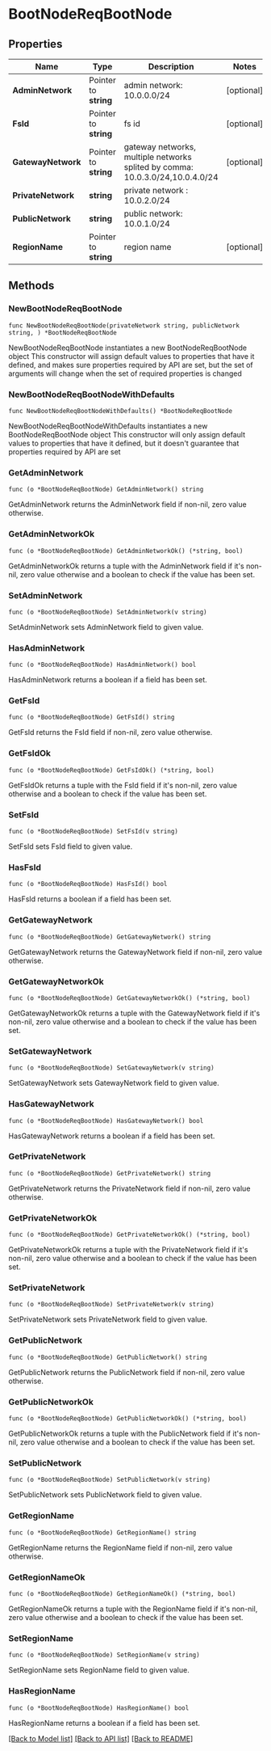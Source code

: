 # BootNodeReqBootNode

## Properties

Name | Type | Description | Notes
------------ | ------------- | ------------- | -------------
**AdminNetwork** | Pointer to **string** | admin network: 10.0.0.0/24 | [optional] 
**FsId** | Pointer to **string** | fs id | [optional] 
**GatewayNetwork** | Pointer to **string** | gateway networks, multiple networks splited by comma: 10.0.3.0/24,10.0.4.0/24 | [optional] 
**PrivateNetwork** | **string** | private network : 10.0.2.0/24 | 
**PublicNetwork** | **string** | public network: 10.0.1.0/24 | 
**RegionName** | Pointer to **string** | region name | [optional] 

## Methods

### NewBootNodeReqBootNode

`func NewBootNodeReqBootNode(privateNetwork string, publicNetwork string, ) *BootNodeReqBootNode`

NewBootNodeReqBootNode instantiates a new BootNodeReqBootNode object
This constructor will assign default values to properties that have it defined,
and makes sure properties required by API are set, but the set of arguments
will change when the set of required properties is changed

### NewBootNodeReqBootNodeWithDefaults

`func NewBootNodeReqBootNodeWithDefaults() *BootNodeReqBootNode`

NewBootNodeReqBootNodeWithDefaults instantiates a new BootNodeReqBootNode object
This constructor will only assign default values to properties that have it defined,
but it doesn't guarantee that properties required by API are set

### GetAdminNetwork

`func (o *BootNodeReqBootNode) GetAdminNetwork() string`

GetAdminNetwork returns the AdminNetwork field if non-nil, zero value otherwise.

### GetAdminNetworkOk

`func (o *BootNodeReqBootNode) GetAdminNetworkOk() (*string, bool)`

GetAdminNetworkOk returns a tuple with the AdminNetwork field if it's non-nil, zero value otherwise
and a boolean to check if the value has been set.

### SetAdminNetwork

`func (o *BootNodeReqBootNode) SetAdminNetwork(v string)`

SetAdminNetwork sets AdminNetwork field to given value.

### HasAdminNetwork

`func (o *BootNodeReqBootNode) HasAdminNetwork() bool`

HasAdminNetwork returns a boolean if a field has been set.

### GetFsId

`func (o *BootNodeReqBootNode) GetFsId() string`

GetFsId returns the FsId field if non-nil, zero value otherwise.

### GetFsIdOk

`func (o *BootNodeReqBootNode) GetFsIdOk() (*string, bool)`

GetFsIdOk returns a tuple with the FsId field if it's non-nil, zero value otherwise
and a boolean to check if the value has been set.

### SetFsId

`func (o *BootNodeReqBootNode) SetFsId(v string)`

SetFsId sets FsId field to given value.

### HasFsId

`func (o *BootNodeReqBootNode) HasFsId() bool`

HasFsId returns a boolean if a field has been set.

### GetGatewayNetwork

`func (o *BootNodeReqBootNode) GetGatewayNetwork() string`

GetGatewayNetwork returns the GatewayNetwork field if non-nil, zero value otherwise.

### GetGatewayNetworkOk

`func (o *BootNodeReqBootNode) GetGatewayNetworkOk() (*string, bool)`

GetGatewayNetworkOk returns a tuple with the GatewayNetwork field if it's non-nil, zero value otherwise
and a boolean to check if the value has been set.

### SetGatewayNetwork

`func (o *BootNodeReqBootNode) SetGatewayNetwork(v string)`

SetGatewayNetwork sets GatewayNetwork field to given value.

### HasGatewayNetwork

`func (o *BootNodeReqBootNode) HasGatewayNetwork() bool`

HasGatewayNetwork returns a boolean if a field has been set.

### GetPrivateNetwork

`func (o *BootNodeReqBootNode) GetPrivateNetwork() string`

GetPrivateNetwork returns the PrivateNetwork field if non-nil, zero value otherwise.

### GetPrivateNetworkOk

`func (o *BootNodeReqBootNode) GetPrivateNetworkOk() (*string, bool)`

GetPrivateNetworkOk returns a tuple with the PrivateNetwork field if it's non-nil, zero value otherwise
and a boolean to check if the value has been set.

### SetPrivateNetwork

`func (o *BootNodeReqBootNode) SetPrivateNetwork(v string)`

SetPrivateNetwork sets PrivateNetwork field to given value.


### GetPublicNetwork

`func (o *BootNodeReqBootNode) GetPublicNetwork() string`

GetPublicNetwork returns the PublicNetwork field if non-nil, zero value otherwise.

### GetPublicNetworkOk

`func (o *BootNodeReqBootNode) GetPublicNetworkOk() (*string, bool)`

GetPublicNetworkOk returns a tuple with the PublicNetwork field if it's non-nil, zero value otherwise
and a boolean to check if the value has been set.

### SetPublicNetwork

`func (o *BootNodeReqBootNode) SetPublicNetwork(v string)`

SetPublicNetwork sets PublicNetwork field to given value.


### GetRegionName

`func (o *BootNodeReqBootNode) GetRegionName() string`

GetRegionName returns the RegionName field if non-nil, zero value otherwise.

### GetRegionNameOk

`func (o *BootNodeReqBootNode) GetRegionNameOk() (*string, bool)`

GetRegionNameOk returns a tuple with the RegionName field if it's non-nil, zero value otherwise
and a boolean to check if the value has been set.

### SetRegionName

`func (o *BootNodeReqBootNode) SetRegionName(v string)`

SetRegionName sets RegionName field to given value.

### HasRegionName

`func (o *BootNodeReqBootNode) HasRegionName() bool`

HasRegionName returns a boolean if a field has been set.


[[Back to Model list]](../README.md#documentation-for-models) [[Back to API list]](../README.md#documentation-for-api-endpoints) [[Back to README]](../README.md)


